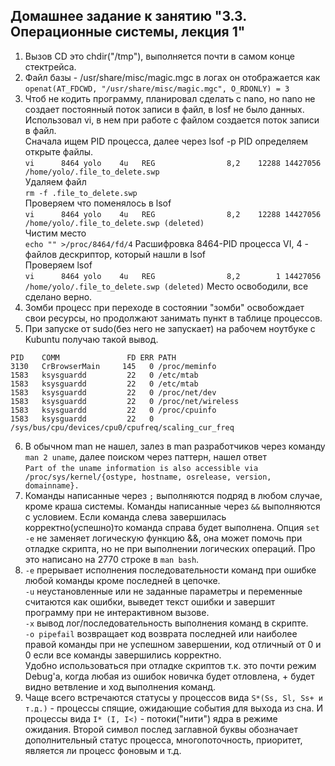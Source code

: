 ## Домашнее задание к занятию "3.3. Операционные системы, лекция 1"

1) Вызов CD это chdir("/tmp"), выполняется почти в самом конце стектрейса.
2) Файл базы - /usr/share/misc/magic.mgc в логах он отображается как
`openat(AT_FDCWD, "/usr/share/misc/magic.mgc", O_RDONLY) = 3`
3) Чтоб не кодить программу, планировал сделать с nano, но nano не создает постоянный поток записи в файл, в losf не было данных.
Использовал vi, в нем при работе с файлом создается поток записи в файл.    
Сначала ищем PID процесса, далее через lsof -p PID определяем открыте файлы.  
`vi      8464 yolo    4u   REG                8,2    12288 14427056 /home/yolo/.file_to_delete.swp`  
Удаляем файл  
`rm -f .file_to_delete.swp`  
Проверяем что поменялось в lsof  
`vi      8464 yolo    4u   REG                8,2    12288 14427056 /home/yolo/.file_to_delete.swp (deleted)`  
Чистим место  
`echo "" >/proc/8464/fd/4` Расшифровка 8464-PID процесса VI, 4 - файлов дескриптор, который нашли в lsof  
Проверяем lsof  
`vi      8464 yolo    4u   REG                8,2        1 14427056 /home/yolo/.file_to_delete.swp (deleted)`
Место освободили, все сделано верно.
4) Зомби процесс при переходе в состоянии "зомби" освобождает свои ресурсы, но продолжают занимать пункт в таблице процессов.
5) При запуске от sudo(без него не запускает) на рабочем ноутбуке с Kubuntu получаю такой вывод.
```
PID    COMM               FD ERR PATH
3130   CrBrowserMain     145   0 /proc/meminfo
1583   ksysguardd         22   0 /etc/mtab
1583   ksysguardd         22   0 /etc/mtab
1583   ksysguardd         22   0 /proc/net/dev
1583   ksysguardd         22   0 /proc/net/wireless
1583   ksysguardd         22   0 /proc/cpuinfo
1583   ksysguardd         22   0 /sys/bus/cpu/devices/cpu0/cpufreq/scaling_cur_freq
```
6) В обычном man не нашел, залез в man разработчиков через команду `man 2 uname`, далее поиском через паттерн, нашел ответ  
`Part of the uname information is also accessible via /proc/sys/kernel/{ostype, hostname, osrelease, version, domainname}.`
7) Команды написанные через `;` выполняются подряд в любом случае, кроме краша системы.
Команды написанные через `&&` выполняются с условием. Если команда слева завершилась корректно(успешно)то команда справа будет выполнена.
Опция `set -e` не заменяет логическую функцию &&, она может помочь при отладке скрипта, но не при выполнении логических операций.
Про это написано на 2770 строке в `man bash`.  
8) `-e` прерывает исполнения последовательности команд при ошибке любой команды кроме последней в цепочке.   
`-u` неустановленные или не заданные параметры и переменные считаются как ошибки, выведет текст ошибки и завершит программу при не интерактивном вызове.  
`-x` вывод лог/последовательность выполнения команд в скрипте.   
`-o pipefail` возвращает код возврата последней или наиболее правой команды при не успешном завершении, код отличный от 0 и 0 если все команды завершились корректно.  
Удобно использоваться при отладке скриптов т.к. это почти режим Debug'a, когда любая из ошибок новичка будет отловлена, + будет видно ветвление и ход выполнения команд.
9) Чаще всего встречаются статусы у процессов вида `S*(Ss, Sl, Ss+ и т.д.)` - процессы спящие, ожидающие события для выхода из сна.
И процессы вида `I* (I, I<)` - потоки("нити") ядра в режиме ожидания.
Второй символ послед заглавной буквы обозначает дополнительный статус процесса, многопоточность, приоритет, является ли процесс фоновым и т.д.